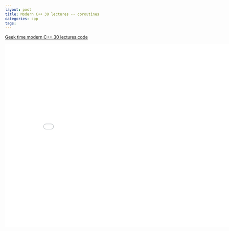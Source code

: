```yaml
---
layout: post
title: Modern C++ 30 lectures -- coroutines
categories: cpp
tags:
---
```


[Geek time modern C++ 30 lectures code](https://github.com/adah1972/geek_time_cpp)

<center><embed src="/pdfs/posts/Modern cpp 30 lectures — coroutines.pdf" width="850" height="600"></center>
